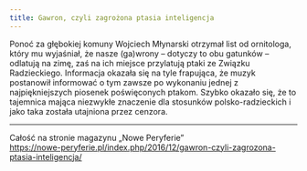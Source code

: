 ```yaml
---
title: Gawron, czyli zagrożona ptasia inteligencja
---
```

Ponoć za głębokiej komuny Wojciech Młynarski otrzymał list od ornitologa, który mu wyjaśniał, że nasze (ga)wrony – dotyczy to obu gatunków – odlatują na zimę, zaś na ich miejsce przylatują ptaki ze Związku Radzieckiego. Informacja okazała się na tyle frapująca, że muzyk postanowił informować o tym zawsze po wykonaniu jednej z najpiękniejszych piosenek poświęconych ptakom. Szybko okazało się, że to tajemnica mająca niezwykłe znaczenie dla stosunków polsko-radzieckich i jako taka została utajniona przez cenzora.

***

Całość na stronie magazynu „Nowe Peryferie”  
<https://nowe-peryferie.pl/index.php/2016/12/gawron-czyli-zagrozona-ptasia-inteligencja/>